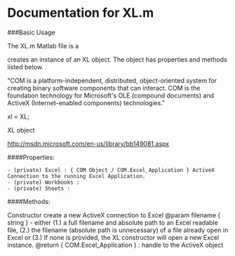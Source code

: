 Documentation for XL.m
======================

###Basic Usage

The XL.m Matlab file is a 

creates an instance of an XL object. The object has properties and methods listed below. 

"COM is a platform-independent, distributed, object-oriented system for creating binary software components that can interact. COM is the foundation technology for Microsoft's OLE (compound documents) and ActiveX (Internet-enabled components) technologies."

xl = XL;

XL object

http://msdn.microsoft.com/en-us/library/bb149081.aspx

####Properties:
	
	- (private) Excel : { COM Object / COM.Excel_Application } ActiveX Connection to the running Excel Application.
	- (private) Workbooks :
	- (private) Sheets :

####Methods:


Constructor
create a new ActiveX connection to Excel
@param filename { string } - either (1.) a full filename and absolute path to an Excel 
readable file, (2.) the filename (absolute path is unnecessary) of a file already open in Excel
or (3.) If none is provided, the XL constructor will open a new Excel instance.
@return { COM.Excel_Application } : handle to the ActiveX object
